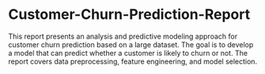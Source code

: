# Customer-Churn-Prediction-Report
This report presents an analysis and predictive modeling approach for customer churn prediction based on a large dataset. The goal is to develop a model that can predict whether a customer is likely to churn or not. The report covers data preprocessing, feature engineering, and model selection.
